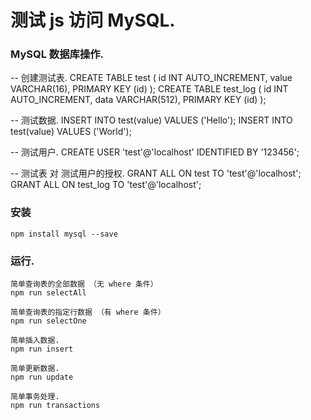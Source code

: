 # 测试 js 访问 MySQL.


### MySQL 数据库操作.



-- 创建测试表.
CREATE TABLE test (
  id   INT  AUTO_INCREMENT,
  value  VARCHAR(16),
  PRIMARY KEY (id)
);
CREATE TABLE test_log (
  id   INT  AUTO_INCREMENT,
  data  VARCHAR(512),
  PRIMARY KEY (id)
);


-- 测试数据.
INSERT INTO test(value) VALUES ('Hello');
INSERT INTO test(value) VALUES ('World');





-- 测试用户.
CREATE USER 'test'@'localhost' IDENTIFIED BY '123456';

-- 测试表 对 测试用户的授权.
GRANT ALL ON test TO 'test'@'localhost';
GRANT ALL ON test_log TO 'test'@'localhost';



### 安装
	npm install mysql --save


### 运行.

	简单查询表的全部数据 （无 where 条件）
	npm run selectAll

	简单查询表的指定行数据 （有 where 条件）
	npm run selectOne

	简单插入数据.
	npm run insert

	简单更新数据.
	npm run update

	简单事务处理.
	npm run transactions